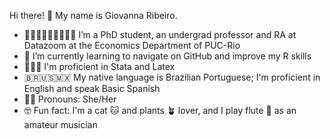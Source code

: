 Hi there! 🤗
My name is Giovanna Ribeiro.
- 👩🏻‍🎓👩🏻‍🏫👩🏻‍💻 I’m a PhD student, an undergrad professor and RA at Datazoom at the Economics Department of PUC-Rio
- 🌱 I’m currently learning to navigate on GitHub and improve my R skills
- 👩🏻‍💻 I'm proficient in Stata and Latex
- 🇧🇷🇺🇸🇲🇽 My native language is Brazilian Portuguese; I'm proficient in English and speak Basic Spanish
- 👩🏻 Pronouns: She/Her
- 🤓 Fun fact: I'm a cat 🐱 and plants 🪴 lover, and I play flute 🪈 as an amateur musician
